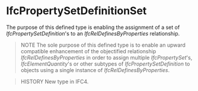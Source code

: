 # IfcPropertySetDefinitionSet

The purpose of this defined type is enabling the assignment of a set of _IfcPropertySetDefinition_'s to an _IfcRelDefinesByProperties_ relationship.

> NOTE  The sole purpose of this defined type is to enable an upward compatible enhancement of the objectified relationship _IfcRelDefinesByProperties_ in order to assign multiple _IfcPropertySet_'s, _IfcElementQuantity_'s or other subtypes of _IfcPropertySetDefinition_ to objects using a single instance of _IfcRelDefinesByProperties_.

> HISTORY  New type in IFC4.

